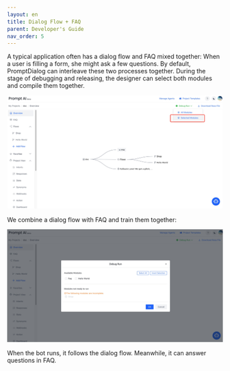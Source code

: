 ```yaml
---
layout: en
title: Dialog Flow + FAQ
parent: Developer's Guide
nav_order: 5
---
```

A typical application often has a dialog flow and FAQ mixed together: When a user is filling a form, she might ask a few questions.  By default, PromptDialog can interleave these two processes together.  During the stage of debugging and releasing, the designer can select both modules and compile them together.  

![dialog_flow_and_faq.jpg](/assets/images/tutorial/dialog_flow_and_faq.jpg)

We combine a dialog flow with FAQ and train them together:

![dialog_flow_and_faq_debug_run.jpg](/assets/images/tutorial/dialog_flow_and_faq_debug_run.jpg)

When the bot runs,  it follows the dialog flow.  Meanwhile, it can answer questions in FAQ.
